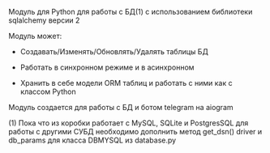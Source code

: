 Модуль для Python для работы с БД(1) с использованием библиотеки sqlalchemy версии 2

Модуль может:

  * Создавать/Изменять/Обновлять/Удалять таблицы БД

  * Работать в синхронном режиме и в асинхронном

  * Хранить в себе модели ORM таблиц и работать с ними как с классом Python


Модуль создается для работы с БД и ботом telegram на aiogram

(1) Пока что из коробки работает с MySQL, SQLite и PostgresSQL
для работы с другими СУБД необходимо дополнить метод get_dsn() driver и db_params для класса DBMYSQL из database.py
